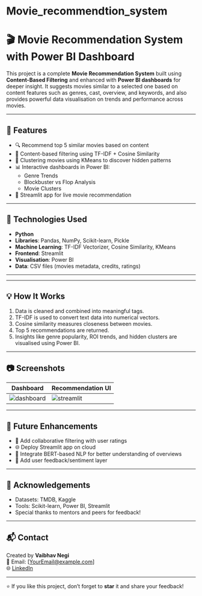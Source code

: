 # Movie_recommendtion_system

# 🎬 Movie Recommendation System with Power BI Dashboard

This project is a complete **Movie Recommendation System** built using **Content-Based Filtering** and enhanced with **Power BI dashboards** for deeper insight. It suggests movies similar to a selected one based on content features such as genres, cast, overview, and keywords, and also provides powerful data visualisation on trends and performance across movies.

---

## 🚀 Features

- 🔍 Recommend top 5 similar movies based on content
- 🎯 Content-based filtering using TF-IDF + Cosine Similarity
- 🧠 Clustering movies using KMeans to discover hidden patterns
- 📊 Interactive dashboards in Power BI:
  - Genre Trends
  - Blockbuster vs Flop Analysis
  - Movie Clusters
- 🎥 Streamlit app for live movie recommendation

---

## 🧰 Technologies Used

- **Python**  
- **Libraries**: Pandas, NumPy, Scikit-learn, Pickle  
- **Machine Learning**: TF-IDF Vectorizer, Cosine Similarity, KMeans  
- **Frontend**: Streamlit  
- **Visualisation**: Power BI  
- **Data**: CSV files (movies metadata, credits, ratings)

---


---

## 💡 How It Works

1. Data is cleaned and combined into meaningful tags.
2. TF-IDF is used to convert text data into numerical vectors.
3. Cosine similarity measures closeness between movies.
4. Top 5 recommendations are returned.
5. Insights like genre popularity, ROI trends, and hidden clusters are visualised using Power BI.

---

## 📷 Screenshots

| Dashboard | Recommendation UI |
|-----------|-------------------|
| ![dashboard](powerbi_dashboards/genre_dashboard.png) | ![streamlit](screenshots/streamlit_ui.png) |

---

## 🔮 Future Enhancements

- 🎯 Add collaborative filtering with user ratings
- 🌐 Deploy Streamlit app on cloud
- 🧠 Integrate BERT-based NLP for better understanding of overviews
- 💬 Add user feedback/sentiment layer

---

## 🙌 Acknowledgements

- Datasets: TMDB, Kaggle  
- Tools: Scikit-learn, Power BI, Streamlit  
- Special thanks to mentors and peers for feedback!

---

## 📬 Contact

Created by **Vaibhav Negi**  
📧 Email: [YourEmail@example.com]  
🌐 [LinkedIn](https://www.linkedin.com/in/vaibhav-negi-440740263/)

---

⭐ If you like this project, don’t forget to **star** it and share your feedback!
